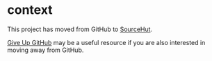 # context

This project has moved from GitHub to
[SourceHut](https://sr.ht/~jship/context).

[Give Up GitHub](https://GiveUpGitHub.org) may be a useful resource if
you are also interested in moving away from GitHub.

